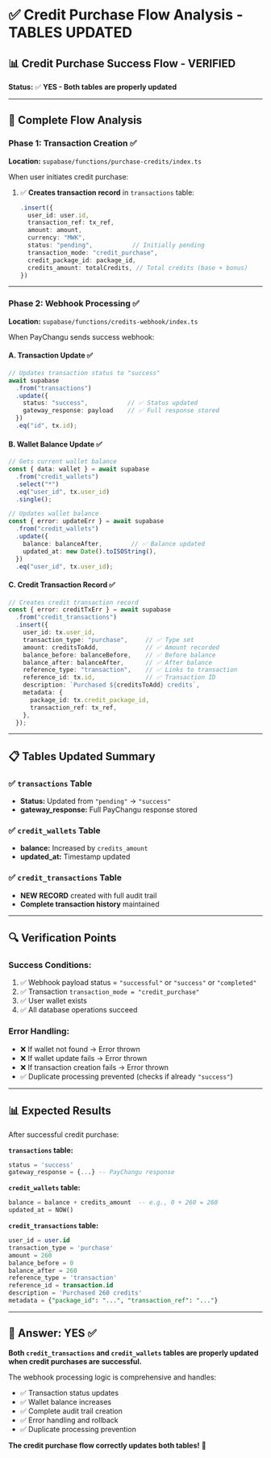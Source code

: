 # ✅ Credit Purchase Flow Analysis - TABLES UPDATED

## **📊 Credit Purchase Success Flow - VERIFIED**

**Status:** ✅ **YES - Both tables are properly updated**

---

## **🔄 Complete Flow Analysis**

### **Phase 1: Transaction Creation** ✅
**Location:** `supabase/functions/purchase-credits/index.ts`

When user initiates credit purchase:
1. ✅ **Creates transaction record** in `transactions` table:
   ```typescript
   .insert({
     user_id: user.id,
     transaction_ref: tx_ref,
     amount: amount,
     currency: "MWK",
     status: "pending",           // Initially pending
     transaction_mode: "credit_purchase",
     credit_package_id: package_id,
     credits_amount: totalCredits, // Total credits (base + bonus)
   })
   ```

---

### **Phase 2: Webhook Processing** ✅
**Location:** `supabase/functions/credits-webhook/index.ts`

When PayChangu sends success webhook:

#### **A. Transaction Update** ✅
```typescript
// Updates transaction status to "success"
await supabase
  .from("transactions")
  .update({ 
    status: "success",           // ✅ Status updated
    gateway_response: payload    // ✅ Full response stored
  })
  .eq("id", tx.id);
```

#### **B. Wallet Balance Update** ✅
```typescript
// Gets current wallet balance
const { data: wallet } = await supabase
  .from("credit_wallets")
  .select("*")
  .eq("user_id", tx.user_id)
  .single();

// Updates wallet balance
const { error: updateErr } = await supabase
  .from("credit_wallets")
  .update({
    balance: balanceAfter,        // ✅ Balance updated
    updated_at: new Date().toISOString(),
  })
  .eq("user_id", tx.user_id);
```

#### **C. Credit Transaction Record** ✅
```typescript
// Creates credit transaction record
const { error: creditTxErr } = await supabase
  .from("credit_transactions")
  .insert({
    user_id: tx.user_id,
    transaction_type: "purchase",     // ✅ Type set
    amount: creditsToAdd,             // ✅ Amount recorded
    balance_before: balanceBefore,    // ✅ Before balance
    balance_after: balanceAfter,      // ✅ After balance
    reference_type: "transaction",    // ✅ Links to transaction
    reference_id: tx.id,              // ✅ Transaction ID
    description: `Purchased ${creditsToAdd} credits`,
    metadata: {
      package_id: tx.credit_package_id,
      transaction_ref: tx_ref,
    },
  });
```

---

## **📋 Tables Updated Summary**

### **✅ `transactions` Table**
- **Status:** Updated from `"pending"` → `"success"`
- **gateway_response:** Full PayChangu response stored

### **✅ `credit_wallets` Table**
- **balance:** Increased by `credits_amount`
- **updated_at:** Timestamp updated

### **✅ `credit_transactions` Table**
- **NEW RECORD** created with full audit trail
- **Complete transaction history** maintained

---

## **🔍 Verification Points**

### **Success Conditions:**
1. ✅ Webhook payload status = `"successful"` or `"success"` or `"completed"`
2. ✅ Transaction `transaction_mode = "credit_purchase"`
3. ✅ User wallet exists
4. ✅ All database operations succeed

### **Error Handling:**
- ❌ If wallet not found → Error thrown
- ❌ If wallet update fails → Error thrown
- ❌ If transaction creation fails → Error thrown
- ✅ Duplicate processing prevented (checks if already `"success"`)

---

## **📊 Expected Results**

After successful credit purchase:

**`transactions` table:**
```sql
status = 'success'
gateway_response = {...} -- PayChangu response
```

**`credit_wallets` table:**
```sql
balance = balance + credits_amount  -- e.g., 0 + 260 = 260
updated_at = NOW()
```

**`credit_transactions` table:**
```sql
user_id = user.id
transaction_type = 'purchase'
amount = 260
balance_before = 0
balance_after = 260
reference_type = 'transaction'
reference_id = transaction.id
description = 'Purchased 260 credits'
metadata = {"package_id": "...", "transaction_ref": "..."}
```

---

## **🎯 Answer: YES ✅**

**Both `credit_transactions` and `credit_wallets` tables are properly updated when credit purchases are successful.**

The webhook processing logic is comprehensive and handles:
- ✅ Transaction status updates
- ✅ Wallet balance increases
- ✅ Complete audit trail creation
- ✅ Error handling and rollback
- ✅ Duplicate processing prevention

**The credit purchase flow correctly updates both tables!** 🚀
